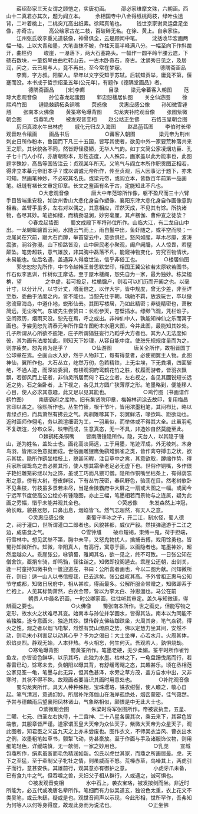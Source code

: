<!-- { "loadSidebar": true } -->
　　薛绍彭家三天女谓之顾恺之，实唐初画。
　　邵必家维摩文殊，六朝画。西山十二真君亦其次，题为阎立本。
　　余相国寺中八金得纸桃两枝，绿叶虫透背，二叶着桃上，二桃突兀高出纸素。徐熙真笔也。
　　钱世京家谢灵运盘足坐像，亦奇古。
　　高公绘家古花二枝，百破碎无名。在徐、黄上。自余家往。
　　江州张氏收李重光道装像，神骨俱全，云是顾闳中笔。
　　沈括收毕宏画两幅一轴。上以大青和墨，大笔直抹不皴，作柱天高半峰满八分。一幅至向下作斜凿开，曲栏约
　　峻崖，一瀑落下，两大石塞路头。一幅作一圆平岭半腰云遮，下碛石数块，一童抱琴由曲栏转山去。一古木卧奇石，奇古。沈谪秀日见之，及居润，问之，云已易与人，竟不再出。至今常在梦寐。
　　
　　
　　德隅斋画品
　　李廌，字方叔。阳翟人。早年以文字受知于苏轼。后轼知贡举，庸竟不第，偃蹇而没。本书成于哲宗绍圣五年(公元年)，有题作《德隅堂画品》者。
　　
　　德隅斋画品
　　[宋]李廌
　　
　　目录
　　梁元帝蕃客入朝图
　　范琼大悲观音像
　　孙位春龙起蛰图
　　郭忠恕楼居仙图
　　关仝仙游图
　　徐熙鸡竹图
　　锺隐棘鹞柘条铜嘴
　　荧惑像
　　灵惠应感公像
　　孙知微雪锺馗
　　张南本火佛像
　　黄筌寒龟曝背图
　　勾龙爽补陀观音像
　　张图紫微朝会图
　　包鼎乳虎
　　被发观音变相
　　赵公祜正坐佛
　　石恪玉皇朝会图
　　厉归真渡水牛出林虎
　　戚化元归龙入海图
　　赵昌菡萏图
　　李伯时长带观音赵令穰画
　　画品书后
　　
　　
　　○蕃客入朝图
　　
　　梁元帝为荆州刺史日所作粉本，鲁国而下凡三十五国，皆写其使者，欲见中外一家要荒种落共来王之职。其状貌各不同，然皆野怪寝陋，无华人气韵。如丁文简公家凌烟功臣、孔子七十门人小样，亦唐朝粉本，形性态度，人人殊异，画家盖以此为能事也，此图题字殊妙，高昌等国皆注云：贞观某年所灭。又笔气与阎立本所作职贡图正相若，得非立本摹元帝旧本乎？或以谓诚元帝所作，传至贞观，后人因事记于题下，亦未可知。然画笔神妙，不必较其名氏。或梁元帝，或阎立本，皆数百年前第一品画笔。纸缝有褚长文审定印章。长文之鉴画有名于古，定能知此不凡也。
　　
　　　　○大悲观音像
　　　　唐大中年范琼所作像，躯不盈尺而三十六臂手目皆端重安稳，如汝州香山大悲化身自作塑像、襄阳东津大悲化身自作画像意韵相若。盖臂手虽多，左右对以偶之，其意相应，浑然天成，不见其有馀。所执诸物，各尽其妙。笔迹如缕，而精劲温润，妙穷毫厘，其卢楞伽、曹仲宣之徒欤？
　　
　　○春龙起蛰图
　　蜀文成殿下军将孙位所作。山临大江，有二龙自山中出。一龙蜿蜒骧首云间，水随云气而上，雨自鬛中出，鱼虾随之，或平空而陨；一龙尾尚在穴前，踞大石而蹲，举首望云中，意欲俱往。怒风如腥，草木尽靡，波涛震骇，涧谷弥漫。山下桥路皆没，山中居民老小聚观，阖户阙牖，人人惊畏，若屋颠坠。笔势超轶，意气雄放，非其胸中磊落不凡，能窥神物变化，穷究百物情状，未易能也。位后名遇，盖遇异人得度世法，信乎非俗工也。
　　
　　○楼居仙图
　　郭忠恕恕先所作，中书令赵韩王普思默堂印，相国王冀公钦若太原钦若图书。作石似李思训，作树似王摩诘。至于屋木楼阁，恕先自为一家，最为独妙。栋梁楹桷，望
　　
　　之中虚，若可投足，栏楯牖户，则若可以扪历而开阖之也。以毫计寸，以分计尺，以寸计丈，增而倍之，以作大宇，皆中规度，曾无少差，非至详至悉、委曲于法度之内，皆不能也。当恕先仕于朝，瑀驰不羁，放浪玩世，卒以傲恣流窜海岛，中道仆地，蜕形仙去。其图写楼居，乃如此精密；非徒精密也，萧散简远，无尘埃气。东坡先生尝赞曰：长松参天，苍壁插水。缥缈飞观，凭栏谁子。空闬寂历，烟雨灭没。恕先在焉，呼之或出。非神仙中人，孰能知神仙之乐而寓于画也。予尝见恕先清泰元年所作盘车图粉本水磨大图，今并此图，最能知其妙处。孔子所谓从心所欲不逾矩，庄子所谓猖狂妄行乃蹈乎大方者也。其为人无法度如彼，其为画有法度如此，则知天下妙理，从容自能中度。使恕先规规度量而为之，则亦疲矣。恕先肯为是乎？
　　
　　○仙游图
　　　　唐关仝所作，故相晋国丁公印章在焉。仝画山水入妙，然于人物非工，每有得意者，必使胡翼主人物。此图神仙，翼所作也。大石丛立，屹然万仞，色若精铁，上无尘埃，下无粪壤，四面斩绝，不通人迹，而深岩委涧，有楼观洞府鸾鹤花竹之胜，杖履而游者，皆羽衣飘飘，若御风而上征者，非仙灵所居而何？石之立者，左右视之，各见其圜锐短长远近之势。石之坐卧者，上下视之，各见其方圆广狭薄厚之形。笔墨略到，便能移人心目，使人必求其意趣，此又足以见其能也。
　　
　　　　○鸡竹图（书画谱作鹤竹图）
　　南唐霸府之库物。旧有集贤院印章，梅翰林词涂去故印，复用梅昌言印以盖之。徐熙所作也。丛生竹筱，根干节叶，皆用浓墨粗笔，其间栉比，略以青绿点扫，而具萧然有拂云之气。两驯雉啄其下，羽翼鲜洁，喙欲鸣、距欲动也。近时画师作翎毛，务以疏渲细密为工，一羽虽似，而举体或不得其大全。此虽羽毛不复疏渲，分布众采，映带而成，生意真态，无一不具，非造妙自然莫能至此。
　　
　　　　○棘鹞柘条铜嘴
　　皆南唐锺隐所作。隐，天台人，以其隐于锺山，遂为姓名，盖处士也。画花高淡简远，工于用墨，笔迹浑成，外无棱刺。木身鸟羽，皆用淡色意就而成。世俗画雕狸鹰兔鹞雉鹯雀之类，皆作禽夺搏击之状，欲示其猛。隐所作鹞坐枯枝上，貌甚闲暇，注目草中之禽，其意欲取，蹲缩作势，得兵家所谓鸷鸟之击必匿其形，使人想其霜拳老足必无虚下也。世俗作铜嘴，多作儇子艳妇雕笼彩缕以为之饰，虽或工巧而凡猥可憎。隐所作铜嘴坐枯条上，有得荫忘形之意，傍有大树，苍皮鲜驳，下有丛竹茂密，春风野色，骀荡在目。然老树欹卧不见条枝，竹枝虽多景若未尽，当是金陵霸府中大屏之一扇或大图之一幅。或闻今宁远军节度使高公公绘亦有锺隐图，亦止三幅，笔墨相若而景物与之连属，疑为此画之旁幅，惜乎未能并观其全也。
　　
　　　　○荧惑像
　　朱发森然上冲冠，荷长戟，貌甚忿怒，口鼻出息，烟焰皆飞。然气志超然，有天人之意。
　　
　　○灵惠应感公像
　　　　秦蜀守李冰之子，开二江，制水怪，蜀人德之，祠于灌口，世所谓灌口二郎者也。风貌甚都，威仪严毅。然挟弹遨游于二江之边，成庙食之气。
　　
　　　　○雪钟馗
　　破巾短褐，束缚一鬼，荷于担端，行雪林中。想见武举不第，胸中未平，又怒鬼物扰人，擒捕击搏，戏用馀勇也。皆蜀孙知微所作。知微，华阳真人，有高行，寓意于画，以画隐者也。笔墨神妙，超然度越众人。乖崖张公，咏镇蜀，雅闻其名，欲一见之，终不可致。一日张公知在僧舍饮，亟捐车骑，却鸣驺，径往诣之。知微即投阁遁去。乖崖公还朝，出剑关，逢一村童持知微书负一箧迎道左，书曰：公所喜者画也，今以二图为献。问知微所在，则曰：适一山人以书信授我，已去远矣。张公益叹其高。予外曾祖正惠马公知节守成都，知微日居府中，相从甚欢，得画最多。公解所服金带赠之，知微即系于纻袍上。人见其标韵萧然，白衣金带，皆以为李太白、孙思邈也。马公在前
　　
　　朝贵人中最名识画，一时公卿家画，往往听其审定。盖久与知微语，得辨画之要也。
　　
　　　　○火佛像
　　蜀张南本所作。世之画史，但能写物之定形，故水火之状难尽其变。始南本与孙位并学画水，皆得其法。南本以为同能不若独胜，遂专意画火，独造其妙。世传辟支佛结跏趺坐，火周其身，笔气焱锐，得火之性。观之者以烟飞电掣，烈然有焚山燎原之势。佛以定慧力坐其间，安然不动，则毛末小利害足以动其心乎？予为之偈曰：大士坐禅，心若水月。火周其体，炽焰炎烈。静观无始，人本非热。与火相忘，何生何灭。吾观若人，孰惧烧劫。
　　
　　○寒龟曝背图
　　蜀黄筌所作。笔墨老硬，无少柔媚。筌平时所作雀竹鱼龙，亦皆设色鲜华，以示其巧，此独为水墨。枯林之下，一龟盘跚曳尾而行，若春雷已动，馀寒未去，负朝阳以曝其背，有舒缓弯飗之态，其趣甚乐。顷在丞相范公家见筌一龟，笔墨与此无异，但其色甚泽，水旁之草方茂，盖方自水中出，又非寒时，其状不得不殊。故观画者要当识其画时用意处也。
　　
　　○补陀观音像
　　蜀勾龙爽所作。具天人种种殊相，宝珠璎珞，铢衣绀髻，使人瞻之，敬心自起。笔气清润，意通幻妙。所居补陀落伽山在海岸孤绝处，烟峦蒙密，佳气蔼然。予尝与德麟雨后望襄阳凤林诸山，气象略相似，颇恨是中无此大士也。
　　
　　　　○紫微朝会图
　　　　朱梁时将军张图所作。帝被衮执圭，五星、二曜、七元、四圣左右执侍，十二宫神、二十八星各居其次，乘云来下，其容色皆端敬，其服章皆严谨。道家谓玉皇大天帝为众仙天子，紫微大天帝为众星天子，观此图者，知君臣之义虽九天之上亦未尝废也。图作衣文，不师吴衣当风、曹衣出水之例，浓墨粗笔如草书，颤掣飞动，势甚豪放。至于作面与手及诸服饰仪物，则用细笔轻色，详缓端慎，无一欹侧，一家之妙用也。
　　
　　　　○乳虎
　　宣城包鼎所作，绢素虽断而毛色精润如新。包氏以虎世其家，而鼎之所画居最。虎，天下之至猛，至于牵制父子牝牡之情，则虽威而不怒。荒榛赤草，鸟噪其上，两虎引子而行，意甚安佚。其雄前行，观其意亦有御护之意。
　　
　　小虎牙爪未备，已有食九牛之气。但吞噬之兽，夫妇父子相从群行，人或遇之，诚可惧也。
　　
　　○被发观音变相
　　　　水中石上，袭衣宝珞，被发按剑而坐。非近时所能为，必五代或晚唐名辈所作。笔细而有力似吴道玄，独设色太重，衣上花文不类吴笔，或云朱繇，疑或是也。观世音闻声以示现，今此形相，世所罕作，吾弗知为何等人以何等身得度，故现此身而为说法也。
　　
　　　　○正坐佛
